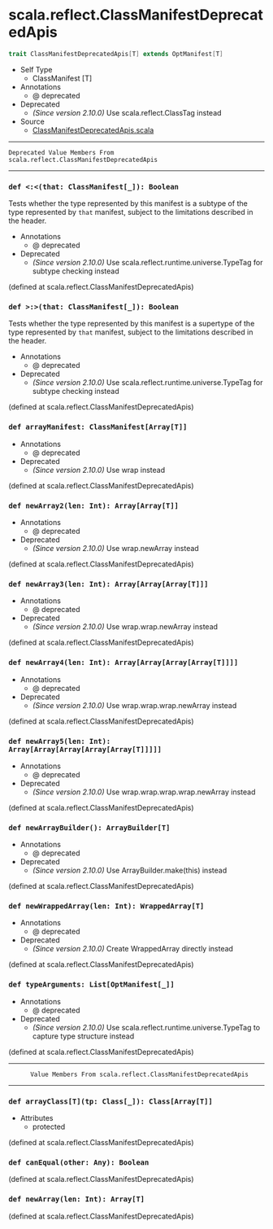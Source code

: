 
#                  scala.reflect.ClassManifestDeprecatedApis                  #

```scala
trait ClassManifestDeprecatedApis[T] extends OptManifest[T]
```

* Self Type
  * ClassManifest [T]
* Annotations
  * @ deprecated
* Deprecated
  * _(Since version 2.10.0)_ Use scala.reflect.ClassTag instead
* Source
  * [ClassManifestDeprecatedApis.scala](https://github.com/scala/scala/tree/6d09a1ba5f/src/library/scala/reflect/ClassManifestDeprecatedApis.scala#L1)


--------------------------------------------------------------------------------
    Deprecated Value Members From scala.reflect.ClassManifestDeprecatedApis
--------------------------------------------------------------------------------


### `def <:<(that: ClassManifest[_]): Boolean`                               ###

Tests whether the type represented by this manifest is a subtype of the type
represented by `that` manifest, subject to the limitations described in the
header.

* Annotations
  * @ deprecated
* Deprecated
  * _(Since version 2.10.0)_ Use scala.reflect.runtime.universe.TypeTag for
    subtype checking instead

(defined at scala.reflect.ClassManifestDeprecatedApis)


### `def >:>(that: ClassManifest[_]): Boolean`                               ###

Tests whether the type represented by this manifest is a supertype of the type
represented by `that` manifest, subject to the limitations described in the
header.

* Annotations
  * @ deprecated
* Deprecated
  * _(Since version 2.10.0)_ Use scala.reflect.runtime.universe.TypeTag for
    subtype checking instead

(defined at scala.reflect.ClassManifestDeprecatedApis)


### `def arrayManifest: ClassManifest[Array[T]]`                             ###

* Annotations
  * @ deprecated
* Deprecated
  * _(Since version 2.10.0)_ Use wrap instead

(defined at scala.reflect.ClassManifestDeprecatedApis)


### `def newArray2(len: Int): Array[Array[T]]`                               ###

* Annotations
  * @ deprecated
* Deprecated
  * _(Since version 2.10.0)_ Use wrap.newArray instead

(defined at scala.reflect.ClassManifestDeprecatedApis)


### `def newArray3(len: Int): Array[Array[Array[T]]]`                        ###

* Annotations
  * @ deprecated
* Deprecated
  * _(Since version 2.10.0)_ Use wrap.wrap.newArray instead

(defined at scala.reflect.ClassManifestDeprecatedApis)


### `def newArray4(len: Int): Array[Array[Array[Array[T]]]]`                 ###

* Annotations
  * @ deprecated
* Deprecated
  * _(Since version 2.10.0)_ Use wrap.wrap.wrap.newArray instead

(defined at scala.reflect.ClassManifestDeprecatedApis)


### `def newArray5(len: Int): Array[Array[Array[Array[Array[T]]]]]`          ###

* Annotations
  * @ deprecated
* Deprecated
  * _(Since version 2.10.0)_ Use wrap.wrap.wrap.wrap.newArray instead

(defined at scala.reflect.ClassManifestDeprecatedApis)


### `def newArrayBuilder(): ArrayBuilder[T]`                                 ###

* Annotations
  * @ deprecated
* Deprecated
  * _(Since version 2.10.0)_ Use ArrayBuilder.make(this) instead

(defined at scala.reflect.ClassManifestDeprecatedApis)


### `def newWrappedArray(len: Int): WrappedArray[T]`                         ###

* Annotations
  * @ deprecated
* Deprecated
  * _(Since version 2.10.0)_ Create WrappedArray directly instead

(defined at scala.reflect.ClassManifestDeprecatedApis)


### `def typeArguments: List[OptManifest[_]]`                                ###

* Annotations
  * @ deprecated
* Deprecated
  * _(Since version 2.10.0)_ Use scala.reflect.runtime.universe.TypeTag to
    capture type structure instead

(defined at scala.reflect.ClassManifestDeprecatedApis)


--------------------------------------------------------------------------------
          Value Members From scala.reflect.ClassManifestDeprecatedApis
--------------------------------------------------------------------------------


### `def arrayClass[T](tp: Class[_]): Class[Array[T]]`                       ###

* Attributes
  * protected

(defined at scala.reflect.ClassManifestDeprecatedApis)


### `def canEqual(other: Any): Boolean`                                      ###

(defined at scala.reflect.ClassManifestDeprecatedApis)


### `def newArray(len: Int): Array[T]`                                       ###
(defined at scala.reflect.ClassManifestDeprecatedApis)
